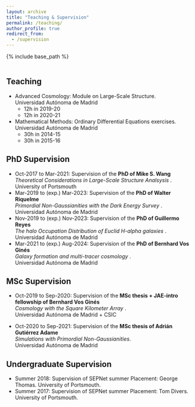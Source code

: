 ```yaml
---
layout: archive
title: "Teaching & Supervision"
permalink: /teaching/
author_profile: true
redirect_from:
  - /supervision
---
```


{% include base_path %}
<br>
<br>

Teaching
----

* Advanced Cosmology: Module on Large-Scale Structure. <br> Universidad Autónoma de Madrid
  * 12h in 2019-20
  * 12h in 2020-21
* Mathematical Methods: Ordinary Differential Equations exercises. <br> Universidad Autónoma de Madrid
  * 30h in 2014-15
  * 30h in 2015-16

PhD Supervision
-----
*  Oct-2017 to Mar-2021: Supervision of the **PhD of Mike S. Wang** <br>
<i> Theoretical Considerations in Large-Scale Structure Analsysis </i>. <br>
University of Portsmouth
* Mar-2019 to (exp.) Mar-2023: Supervision of the **PhD of Walter Riquelme** <br>
<i> Primordial Non-Gaussianities with the Dark Energy Survey </i>. <br>
Universidad Autónoma de Madrid
* Nov-2019 to (exp.) Nov-2023: Supervision of the **PhD of Guillermo Reyes** <br>
<i> The halo Occupation Distribution of Euclid H-alpha galaxies </i>. <br>
Universidad Autónoma de Madrid
* Mar-2021 to (exp.) Aug-2024: Supervision of the **PhD of Bernhard Vos Ginés** <br>
<i> Galaxy formation and multi-tracer cosmology </i>. <br>
Universidad Autónoma de Madrid

MSc Supervision
-----
* Oct-2019 to Sep-2020: Supervision of the **MSc thesis + JAE-intro fellowship of Bernhard Vos Ginés** <br>
<i> Cosmology with the Square Kilometer Array </i>. <br>
Universidad Autónoma de Madrid + CSIC

* Oct-2020 to Sep-2021: Supervision of the **MSc thesis of Adrián Gutiérrez Adame** <br>
<i> Simulations with Primordial Non-Gaussianities</i>. <br>
Universidad Autónoma de Madrid

Undergraduate Supervision
-----

* Summer 2018: Supervision of SEPNet summer Placement: George Thomas. University of Portsmouth. 
* Summer 2017: Supervision of SEPNet summer Placement: Tom Divers. University of Portsmouth. 


